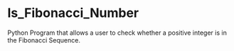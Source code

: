 # Is_Fibonacci_Number
Python Program that allows a user to check whether a positive integer is in the Fibonacci Sequence. 
